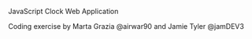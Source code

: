 ﻿JavaScript Clock Web Application


Coding exercise by Marta Grazia @airwar90 and Jamie Tyler @jamDEV3
